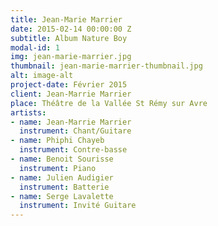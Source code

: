 ```yaml
---
title: Jean-Marie Marrier
date: 2015-02-14 00:00:00 Z
subtitle: Album Nature Boy
modal-id: 1
img: jean-marie-marrier.jpg
thumbnail: jean-marie-marrier-thumbnail.jpg
alt: image-alt
project-date: Février 2015
client: Jean-Marrie Marrier
place: Théâtre de la Vallée St Rémy sur Avre
artists:
- name: Jean-Marrie Marrier
  instrument: Chant/Guitare
- name: Phiphi Chayeb
  instrument: Contre-basse
- name: Benoit Sourisse
  instrument: Piano
- name: Julien Audigier
  instrument: Batterie
- name: Serge Lavalette
  instrument: Invité Guitare
---
```


